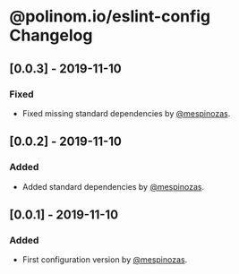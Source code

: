 # @polinom.io/eslint-config Changelog

## [0.0.3] - 2019-11-10

### Fixed

- Fixed missing standard dependencies by [@mespinozas](https://github.com/mespinozas).

## [0.0.2] - 2019-11-10

### Added

- Added standard dependencies by [@mespinozas](https://github.com/mespinozas).

## [0.0.1] - 2019-11-10

### Added

- First configuration version by [@mespinozas](https://github.com/mespinozas).
